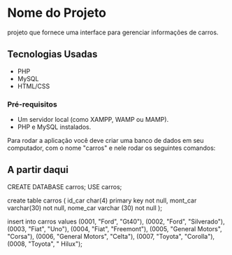 # Nome do Projeto

projeto que fornece uma interface para gerenciar informações de carros.

## Tecnologias Usadas

- PHP
- MySQL
- HTML/CSS

### Pré-requisitos

- Um servidor local (como XAMPP, WAMP ou MAMP).
- PHP e MySQL instalados.

Para rodar a aplicação você deve criar uma banco de dados em seu computador, com o nome "carros"
e nele rodar os seguintes comandos: 

## A partir daqui
CREATE DATABASE carros;
USE carros;

create table carros (
	id_car char(4) primary key not null,
    mont_car varchar(30) not null,
    nome_car varchar (30) not null
);
 
insert into carros values (0001, "Ford", "Gt40"),
(0002, "Ford", "Silverado"),
(0003, "Fiat", "Uno"),
(0004, "Fiat", "Freemont"),
(0005, "General Motors", "Corsa"),
(0006, "General Motors", "Celta"),
(0007, "Toyota", "Corolla"),
(0008, "Toyota", "  Hilux");